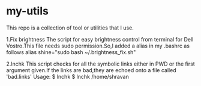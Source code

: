 # my-utils

This repo is a collection of tool or utilities that I use.


1.Fix brightness
The script for easy brightness control from terminal for Dell Vostro.This file needs sudo permission.So,I added a alias
in my .bashrc as follows
alias shine="sudo bash ~/.brightness_fix.sh"

2.lnchk
This script checks for all the symbolic links either in PWD or the first argument given.If the links are bad,they are echoed onto a file called 'bad.links'
Usage:
  $ lnchk 
  $ lnchk /home/shravan 
